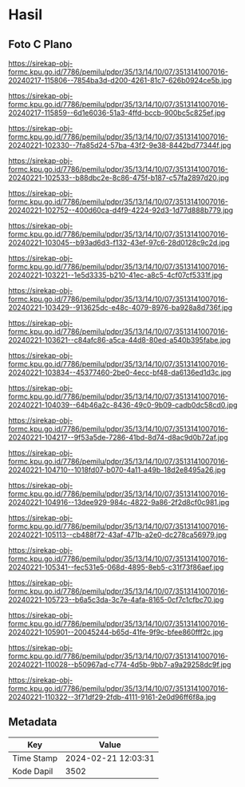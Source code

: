 # Hasil

## Foto C Plano

https://sirekap-obj-formc.kpu.go.id/7786/pemilu/pdpr/35/13/14/10/07/3513141007016-20240217-115806--7854ba3d-d200-4261-81c7-626b0924ce5b.jpg

https://sirekap-obj-formc.kpu.go.id/7786/pemilu/pdpr/35/13/14/10/07/3513141007016-20240217-115859--6d1e6036-51a3-4ffd-bccb-900bc5c825ef.jpg

https://sirekap-obj-formc.kpu.go.id/7786/pemilu/pdpr/35/13/14/10/07/3513141007016-20240221-102330--7fa85d24-57ba-43f2-9e38-8442bd77344f.jpg

https://sirekap-obj-formc.kpu.go.id/7786/pemilu/pdpr/35/13/14/10/07/3513141007016-20240221-102533--b88dbc2e-8c86-475f-b187-c57fa2897d20.jpg

https://sirekap-obj-formc.kpu.go.id/7786/pemilu/pdpr/35/13/14/10/07/3513141007016-20240221-102752--400d60ca-d4f9-4224-92d3-1d77d888b779.jpg

https://sirekap-obj-formc.kpu.go.id/7786/pemilu/pdpr/35/13/14/10/07/3513141007016-20240221-103045--b93ad6d3-f132-43ef-97c6-28d0128c9c2d.jpg

https://sirekap-obj-formc.kpu.go.id/7786/pemilu/pdpr/35/13/14/10/07/3513141007016-20240221-103221--1e5d3335-b210-41ec-a8c5-4cf07cf5331f.jpg

https://sirekap-obj-formc.kpu.go.id/7786/pemilu/pdpr/35/13/14/10/07/3513141007016-20240221-103429--913625dc-e48c-4079-8976-ba928a8d736f.jpg

https://sirekap-obj-formc.kpu.go.id/7786/pemilu/pdpr/35/13/14/10/07/3513141007016-20240221-103621--c84afc86-a5ca-44d8-80ed-a540b395fabe.jpg

https://sirekap-obj-formc.kpu.go.id/7786/pemilu/pdpr/35/13/14/10/07/3513141007016-20240221-103834--45377460-2be0-4ecc-bf48-da6136ed1d3c.jpg

https://sirekap-obj-formc.kpu.go.id/7786/pemilu/pdpr/35/13/14/10/07/3513141007016-20240221-104039--64b46a2c-8436-49c0-9b09-cadb0dc58cd0.jpg

https://sirekap-obj-formc.kpu.go.id/7786/pemilu/pdpr/35/13/14/10/07/3513141007016-20240221-104217--9f53a5de-7286-41bd-8d74-d8ac9d0b72af.jpg

https://sirekap-obj-formc.kpu.go.id/7786/pemilu/pdpr/35/13/14/10/07/3513141007016-20240221-104710--1018fd07-b070-4a11-a49b-18d2e8495a26.jpg

https://sirekap-obj-formc.kpu.go.id/7786/pemilu/pdpr/35/13/14/10/07/3513141007016-20240221-104916--13dee929-984c-4822-9a86-2f2d8cf0c981.jpg

https://sirekap-obj-formc.kpu.go.id/7786/pemilu/pdpr/35/13/14/10/07/3513141007016-20240221-105113--cb488f72-43af-471b-a2e0-dc278ca56979.jpg

https://sirekap-obj-formc.kpu.go.id/7786/pemilu/pdpr/35/13/14/10/07/3513141007016-20240221-105341--fec531e5-068d-4895-8eb5-c31f73f86aef.jpg

https://sirekap-obj-formc.kpu.go.id/7786/pemilu/pdpr/35/13/14/10/07/3513141007016-20240221-105723--b6a5c3da-3c7e-4afa-8165-0cf7c1cfbc70.jpg

https://sirekap-obj-formc.kpu.go.id/7786/pemilu/pdpr/35/13/14/10/07/3513141007016-20240221-105901--20045244-b65d-41fe-9f9c-bfee860fff2c.jpg

https://sirekap-obj-formc.kpu.go.id/7786/pemilu/pdpr/35/13/14/10/07/3513141007016-20240221-110028--b50967ad-c774-4d5b-9bb7-a9a29258dc9f.jpg

https://sirekap-obj-formc.kpu.go.id/7786/pemilu/pdpr/35/13/14/10/07/3513141007016-20240221-110322--3f71df29-2fdb-4111-9161-2e0d96ff6f8a.jpg


## Metadata

| Key        | Value               |
| ---------- | ------------------- |
| Time Stamp | 2024-02-21 12:03:31 |
| Kode Dapil | 3502                |



